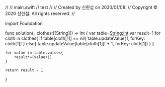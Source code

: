 //
//  main.swift
//  test
//
//  Created by 신한섭 on 2020/01/08.
//  Copyright © 2020 신한섭. All rights reserved.
//

import Foundation

func solution(_ clothes:[[String]]) -> Int {
    var table=[String:Int]()
    var result=1
    for cloth in clothes{
        if table[cloth[1]] == nil{
            table.updateValue(1, forKey: cloth[1])
        } else{
            table.updateValue(table[cloth[1]]! + 1, forKey: cloth[1])
        }
    }
    
    for value in table.values{
        result*=(value+1)
    }
    
    return result - 1
}

